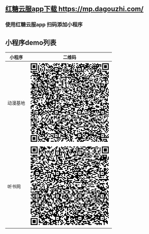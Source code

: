 
## [红糖云服app下载 https://mp.dagouzhi.com/ ](https://mp.dagouzhi.com/)

### 使用红糖云服app 扫码添加小程序

## 小程序demo列表
| 小程序  | 二维码 |
| ------------- | ------------- |
| 动漫基地  | ![小程序码](./animation_996/qrcode.png) |
| 听书网  | ![小程序码](./ting_996/qrcode.png) |
